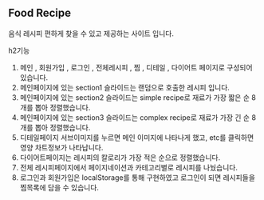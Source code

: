 
## Food Recipe

음식 레시피 편하게 찾을 수 있고 제공하는 사이트 입니다.

h2기능

1. 메인 , 회원가입 , 로그인 , 전체레시피 , 찜 , 디테일 , 다이어트 페이지로 구성되어 있습니다.
2. 메인페이지에 있는 section1 슬라이드는 랜덤으로 호출한 레시피 입니다.
3. 메인페이지에 있는 section2 슬라이드는 simple recipe로 재료가 가장 짧은 순 8개를 뽑아 정렬했습니다.
4. 메인페이지에 있는 section3 슬라이드는 complex recipe로 재료가 가장 긴 순 8개를 뽑아 정렬했습니다.
5. 디테일페이지 서브이미지를 누르면 메인 이미지에 나타나게 했고, etc를 클릭하면 영양 차트정보가 나타납니다.
6. 다이어트페이지는 레시피의 칼로리가 가장 적은 순으로 정렬했습니다.
7. 전체 레시피페이지에서 페이지네이션과 카테고리별로 레시피를 나눴습니다.
8. 로그인과 회원가입은 localStorage를 통해 구현하였고 로그인이 되면 레시피들을 찜목록에 담을 수 있습니다.



